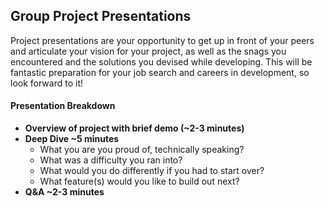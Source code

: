 ## Group Project Presentations

Project presentations are your opportunity to get up in front of your peers and
articulate your vision for your project, as well as the snags you encountered 
and the solutions you devised while developing. This will be fantastic 
preparation for your job search and careers in development, so look forward 
to it!

#### Presentation Breakdown

- __Overview of project with brief demo (~2-3 minutes)__
- __Deep Dive ~5 minutes__
  - What you are you proud of, technically speaking?
  - What was a difficulty you ran into?
  - What would you do differently if you had to start over?
  - What feature(s) would you like to build out next?
- __Q&A ~2-3 minutes__
